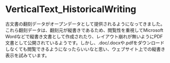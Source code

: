 # VerticalText_HistoricalWriting
古文書の翻刻データがオープンデータとして提供されるようになってきました。
これら翻刻データは、翻刻元が縦書きであるため、閲覧性を重視してMicrosoft Wordなどで縦書き文書として作成されたり、レイアウト崩れが無いようにPDF文書として公開されているようです。しかし、.doc/.docxや.pdfをダウンロードしなくても閲覧できるようになったらいいなと思い、ウェブサイト上での縦書き表示を試みています。
